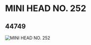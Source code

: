 # MINI HEAD NO. 252
## 44749
![MINI HEAD NO. 252](https://lc-www-live-s.legocdn.com/media/bricks/5/2/4186591.jpg)